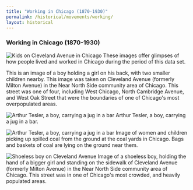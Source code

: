 ```yaml
---
title: "Working in Chicago (1870-1930)"
permalink: /historical/movements/working/
layout: historical
---
```


### Working in Chicago (1870-1930)

![Kids on Cleveland Avenue in Chicago](/historical/timeline/1914/91)
These images offer glimpses of how people lived and worked in Chicago during the period of this data set.

This is an image of a boy holding a girl on his back, with two smaller children nearby. This image was taken on Cleveland Avenue (formerly Milton Avenue) in the Near North Side community area of Chicago. This street was one of four, including West Chicago, North Cambridge Avenue, and West Oak Street that were the boundaries of one of Chicago's most overpopulated areas.

![Arthur Tesler, a boy, carrying a jug in a bar](/historical/timeline/1910/30)
Arthur Tesler, a boy, carrying a jug in a bar.

![Arthur Tesler, a boy, carrying a jug in a bar](/historical/timeline/1902/52)
Image of women and children picking up spilled coal from the ground at the coal yards in Chicago. Bags and baskets of coal are lying on the ground near them.

![Shoeless boy on Cleveland Avenue](/historical/timeline/1914/92)
Image of a shoeless boy, holding the hand of a bigger girl and standing on the sidewalk of Cleveland Avenue (formerly Milton Avenue) in the Near North Side community area of Chicago. This street was in one of Chicago's most crowded, and heavily populated areas.
